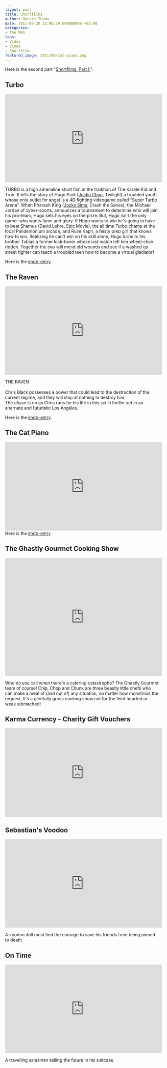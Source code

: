 ```yaml
---
layout: post
title: Shortfilms
author: Martin Thoma
date: 2011-09-28 12:05:29.000000000 +02:00
categories:
- The Web
tags:
- Video
- Vimeo
- Shortfilm
featured_image: 2011/09/cat-piano.png
---
```

<div class="info">Here is the second part "<a href="http://martin-thoma.com/shortfilms-part-ii/">Shortfilms, Part II</a>".</div>

<h2>Turbo</h2>
<iframe src="http://player.vimeo.com/video/6932347?title=0&amp;byline=0&amp;portrait=0" width="512" height="288" frameborder="0" webkitAllowFullScreen mozallowfullscreen allowFullScreen></iframe><p>TURBO is a high adrenaline short film in the tradition of The Karate Kid and Tron.  It tells the story of Hugo Park (<a href="http://en.wikipedia.org/wiki/Justin_Chon">Justin Chon</a>, Twilight) a troubled youth whose only outlet for angst is a 4D fighting videogame called &ldquo;Super Turbo Arena&rdquo;.  When Pharaoh King (<a href="http://en.wikipedia.org/wiki/Jocko_Sims">Jocko Sims</a>, Crash the Series), the Michael Jordan of cyber-sports, announces a tournament to determine who will join his pro-team, Hugo sets his eyes on the prize.  But, Hugo isn't the only gamer who wants fame and glory.  If Hugo wants to win he's going to have to beat Shamus (David Lehre, Epic Movie), the all time Turbo champ at the local Pandemonium arcade, and Ruse Kapri, a feisty prep girl that knows how to win.  Realizing he can't win on his skill alone, Hugo turns to his brother Tobias a former kick-boxer whose last match left him wheel-chair ridden.  Together the two will mend old wounds and see if a washed up street fighter can teach a troubled teen how to become a virtual gladiator!</p>
Here is the <a href="http://www.imdb.com/title/tt1448608/">imdb-entry</a>.

<h2>The Raven</h2>
<iframe src="http://player.vimeo.com/video/11099712?title=0&amp;byline=0&amp;portrait=0" width="512" height="288" frameborder="0" webkitAllowFullScreen mozallowfullscreen allowFullScreen></iframe><p>THE RAVEN<br />
<br />
Chris Black possesses a power that could lead to the destruction of the current regime, and they will stop at nothing to destroy him. <br />
The chase is on as Chris runs for his life in this sci-fi thriller set in an alternate and futuristic Los Angeles.</p>
Here is the <a href="http://www.imdb.com/title/tt1646231/">imdb-entry</a>.

<h2>The Cat Piano</h2>
<iframe src="http://player.vimeo.com/video/3985019?title=0&amp;byline=0&amp;portrait=0" width="512" height="288" frameborder="0" webkitAllowFullScreen allowFullScreen></iframe>
Here is the <a href="http://www.imdb.com/title/tt1401657/">imdb-entry</a>.

<h2>The Ghastly Gourmet Cooking Show</h2>
<iframe src="http://player.vimeo.com/video/4739045?title=0&amp;byline=0&amp;portrait=0" width="512" height="384" frameborder="0" webkitAllowFullScreen mozallowfullscreen allowFullScreen></iframe><p>Who do you call when there's a catering catastrophe? The Ghastly Gourmet team of course! Chip, Chop and Chunk are three beastly little chefs who can make a meal of (and out of) any situation, no matter how monstrous the request. It's a gleefully gross cooking show not for the feint hearted or weak stomached!</p>

<h2>Karma Currency - Charity Gift Vouchers</h2>
<iframe src="http://player.vimeo.com/video/2366178?title=0&amp;byline=0&amp;portrait=0" width="512" height="289" frameborder="0" webkitAllowFullScreen allowFullScreen></iframe>

<h2>Sebastian's Voodoo</h2>
<iframe src="http://player.vimeo.com/video/3534334?title=0&amp;byline=0&amp;portrait=0" width="512" height="288" frameborder="0" webkitAllowFullScreen mozallowfullscreen allowFullScreen></iframe><p>A voodoo doll must find the courage to save his friends from being pinned to death.</p>

<h2>On Time</h2>
<iframe src="http://player.vimeo.com/video/1198048?title=0&amp;byline=0&amp;portrait=0" width="512" height="288" frameborder="0" webkitAllowFullScreen mozallowfullscreen allowFullScreen></iframe><p>A travelling salesman selling the future in his suitcase.</p>
